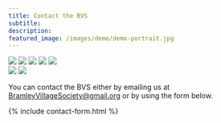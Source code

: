 ```yaml
---
title: Contact the BVS
subtitle: 
description: 
featured_image: /images/demo/demo-portrait.jpg
---
```


<div class="gallery" data-columns="5">
    <img src="{{site.url}}/images/des.png">
    <img src="{{site.url}}/images/margaret.png">
    <img src="{{site.url}}/images/richard.png">
    <img src="{{site.url}}/images/joe.png">
    <img src="{{site.url}}/images/steven.png">  </div>
 <div class="gallery" data-columns="2">    
    <img src="{{site.url}}/images/rosemarie.png">
    <img src="{{site.url}}/images/diane.png"></div>

You can contact the BVS either by emailing us at [BramleyVillageSociety@gmail.org](mailto:BramleyVillageSociety@gmail.org) or by using the form below.

{% include contact-form.html %}

